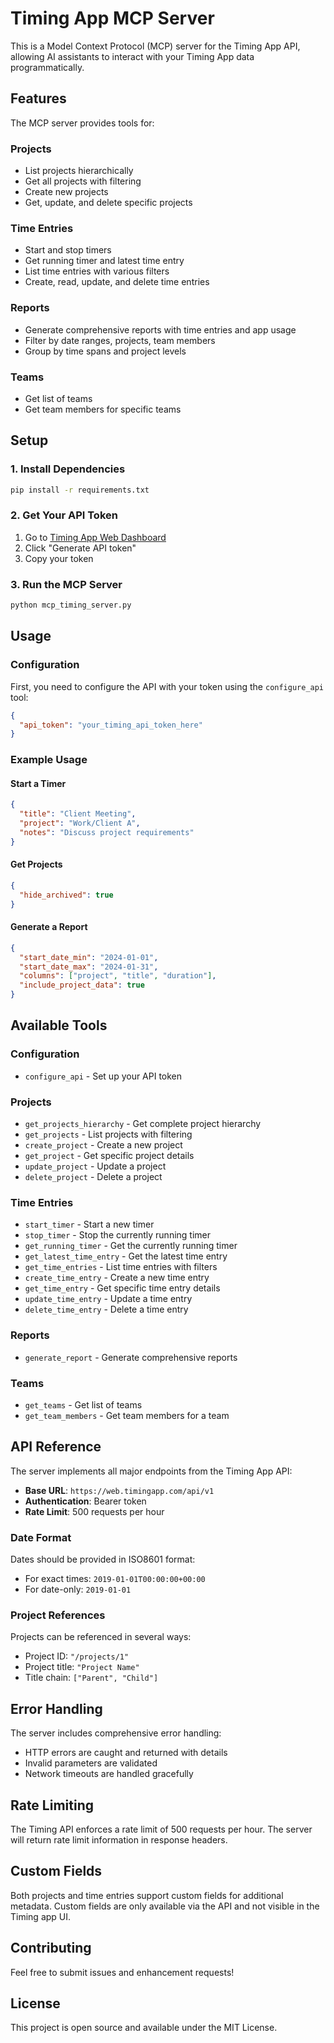 # Timing App MCP Server

This is a Model Context Protocol (MCP) server for the Timing App API, allowing AI assistants to interact with your Timing App data programmatically.

## Features

The MCP server provides tools for:

### Projects
- List projects hierarchically
- Get all projects with filtering
- Create new projects
- Get, update, and delete specific projects

### Time Entries
- Start and stop timers
- Get running timer and latest time entry
- List time entries with various filters
- Create, read, update, and delete time entries

### Reports
- Generate comprehensive reports with time entries and app usage
- Filter by date ranges, projects, team members
- Group by time spans and project levels

### Teams
- Get list of teams
- Get team members for specific teams

## Setup

### 1. Install Dependencies

```bash
pip install -r requirements.txt
```

### 2. Get Your API Token

1. Go to [Timing App Web Dashboard](https://web.timingapp.com/integrations/tokens)
2. Click "Generate API token"
3. Copy your token

### 3. Run the MCP Server

```bash
python mcp_timing_server.py
```

## Usage

### Configuration

First, you need to configure the API with your token using the `configure_api` tool:

```json
{
  "api_token": "your_timing_api_token_here"
}
```

### Example Usage

#### Start a Timer
```json
{
  "title": "Client Meeting",
  "project": "Work/Client A",
  "notes": "Discuss project requirements"
}
```

#### Get Projects
```json
{
  "hide_archived": true
}
```

#### Generate a Report
```json
{
  "start_date_min": "2024-01-01",
  "start_date_max": "2024-01-31",
  "columns": ["project", "title", "duration"],
  "include_project_data": true
}
```

## Available Tools

### Configuration
- `configure_api` - Set up your API token

### Projects
- `get_projects_hierarchy` - Get complete project hierarchy
- `get_projects` - List projects with filtering
- `create_project` - Create a new project
- `get_project` - Get specific project details
- `update_project` - Update a project
- `delete_project` - Delete a project

### Time Entries
- `start_timer` - Start a new timer
- `stop_timer` - Stop the currently running timer
- `get_running_timer` - Get the currently running timer
- `get_latest_time_entry` - Get the latest time entry
- `get_time_entries` - List time entries with filters
- `create_time_entry` - Create a new time entry
- `get_time_entry` - Get specific time entry details
- `update_time_entry` - Update a time entry
- `delete_time_entry` - Delete a time entry

### Reports
- `generate_report` - Generate comprehensive reports

### Teams
- `get_teams` - Get list of teams
- `get_team_members` - Get team members for a team

## API Reference

The server implements all major endpoints from the Timing App API:

- **Base URL**: `https://web.timingapp.com/api/v1`
- **Authentication**: Bearer token
- **Rate Limit**: 500 requests per hour

### Date Format

Dates should be provided in ISO8601 format:
- For exact times: `2019-01-01T00:00:00+00:00`
- For date-only: `2019-01-01`

### Project References

Projects can be referenced in several ways:
- Project ID: `"/projects/1"`
- Project title: `"Project Name"`
- Title chain: `["Parent", "Child"]`

## Error Handling

The server includes comprehensive error handling:
- HTTP errors are caught and returned with details
- Invalid parameters are validated
- Network timeouts are handled gracefully

## Rate Limiting

The Timing API enforces a rate limit of 500 requests per hour. The server will return rate limit information in response headers.

## Custom Fields

Both projects and time entries support custom fields for additional metadata. Custom fields are only available via the API and not visible in the Timing app UI.

## Contributing

Feel free to submit issues and enhancement requests!

## License

This project is open source and available under the MIT License. 
